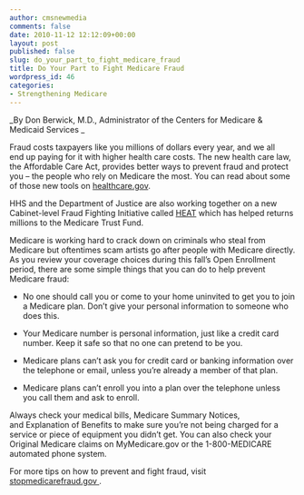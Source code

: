 ```yaml
---
author: cmsnewmedia
comments: false
date: 2010-11-12 12:12:09+00:00
layout: post
published: false
slug: do_your_part_to_fight_medicare_fraud
title: Do Your Part to Fight Medicare Fraud
wordpress_id: 46
categories:
- Strengthening Medicare
---
```


_By Don Berwick, M.D., Administrator of the Centers for Medicare & Medicaid Services
_

Fraud costs taxpayers like you millions of dollars every year, and we all end up paying for it with higher health care costs. The new health care law, the Affordable Care Act, provides better ways to prevent fraud and protect you – the people who rely on Medicare the most. You can read about some of those new tools on [healthcare.gov](http://www.healthcare.gov/news/factsheets/index.html).

HHS and the Department of Justice are also working together on a new Cabinet-level Fraud Fighting Initiative called [HEAT](http://stopmedicarefraud.gov/heattaskforce/index.html) which has helped returns millions to the Medicare Trust Fund.

Medicare is working hard to crack down on criminals who steal from Medicare but oftentimes scam artists go after people with Medicare directly. As you review your coverage choices during this fall’s Open Enrollment period, there are some simple things that you can do to help prevent Medicare fraud:



	
  * No one should call you or come to your home uninvited to get you to join a Medicare plan. Don’t give your personal information to someone who does this.

	
  * Your Medicare number is personal information, just like a credit card number. Keep it safe so that no one can pretend to be you.

	
  * Medicare plans can’t ask you for credit card or banking information over the telephone or email, unless you’re already a member of that plan.

	
  * Medicare plans can’t enroll you into a plan over the telephone unless you call them and ask to enroll.


Always check your medical bills, Medicare Summary Notices, and Explanation of Benefits to make sure you’re not being charged for a service or piece of equipment you didn’t get. You can also check your Original Medicare claims on MyMedicare.gov or the 1-800-MEDICARE automated phone system.

For more tips on how to prevent and fight fraud, visit [stopmedicarefraud.gov ](http://www.stopmedicarefraud.gov/).
